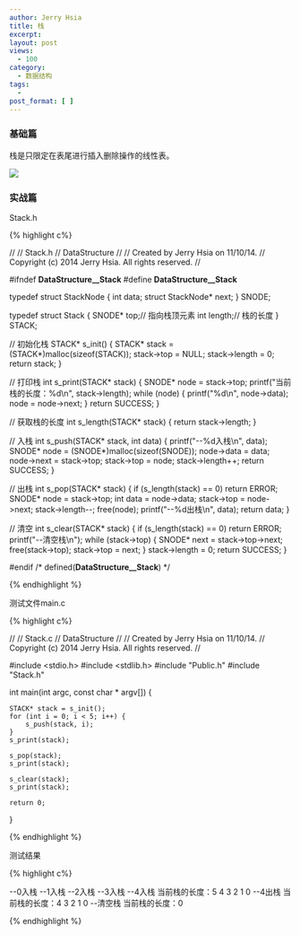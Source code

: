 ```yaml
---
author: Jerry Hsia
title: 栈
excerpt:
layout: post
views:
  - 100
category:
  - 数据结构
tags:
  - 
post_format: [ ]
---
```


### 基础篇

栈是只限定在表尾进行插入删除操作的线性表。

![]({{site.static.files}}/stack.jpg)

### 实战篇

Stack.h

{% highlight  c%}

//
//  Stack.h
//  DataStructure
//
//  Created by Jerry Hsia on 11/10/14.
//  Copyright (c) 2014 Jerry Hsia. All rights reserved.
//

#ifndef __DataStructure__Stack__
#define __DataStructure__Stack__

typedef struct StackNode {
    int data;
    struct StackNode* next;
} SNODE;

typedef struct Stack {
    SNODE* top;// 指向栈顶元素
    int length;// 栈的长度
} STACK;

// 初始化栈
STACK* s_init() {
    STACK* stack = (STACK*)malloc(sizeof(STACK));
    stack->top = NULL;
    stack->length = 0;
    return stack;
}

// 打印栈
int s_print(STACK* stack) {
    SNODE* node = stack->top;
    printf("当前栈的长度：%d\n", stack->length);
    while (node) {
        printf("%d\n", node->data);
        node = node->next;
    }
    return SUCCESS;
}

// 获取栈的长度
int s_length(STACK* stack) {
    return stack->length;
}

// 入栈
int s_push(STACK* stack, int data) {
    printf("--%d入栈\n", data);
    SNODE* node = (SNODE*)malloc(sizeof(SNODE));
    node->data = data;
    node->next = stack->top;
    stack->top = node;
    stack->length++;
    return SUCCESS;
}

// 出栈
int s_pop(STACK* stack) {
    if (s_length(stack) == 0) return ERROR;
    SNODE* node = stack->top;
    int data = node->data;
    stack->top = node->next;
    stack->length--;
    free(node);
    printf("--%d出栈\n", data);
    return data;
}

// 清空
int s_clear(STACK* stack) {
    if (s_length(stack) == 0) return ERROR;
    printf("--清空栈\n");
    while (stack->top) {
        SNODE* next = stack->top->next;
        free(stack->top);
        stack->top = next;
    }
    stack->length = 0;
    return SUCCESS;
}

#endif /* defined(__DataStructure__Stack__) */

{% endhighlight %}

测试文件main.c

{% highlight  c%}

//
//  Stack.c
//  DataStructure
//
//  Created by Jerry Hsia on 11/10/14.
//  Copyright (c) 2014 Jerry Hsia. All rights reserved.
//

#include <stdio.h>
#include <stdlib.h>
#include "Public.h"
#include "Stack.h"

int main(int argc, const char * argv[]) {
    
    STACK* stack = s_init();
    for (int i = 0; i < 5; i++) {
        s_push(stack, i);
    }
    s_print(stack);
    
    s_pop(stack);
    s_print(stack);
    
    s_clear(stack);
    s_print(stack);
    
    return 0;
}

{% endhighlight %}

测试结果

{% highlight  c%}

--0入栈
--1入栈
--2入栈
--3入栈
--4入栈
当前栈的长度：5
4
3
2
1
0
--4出栈
当前栈的长度：4
3
2
1
0
--清空栈
当前栈的长度：0

{% endhighlight %}
